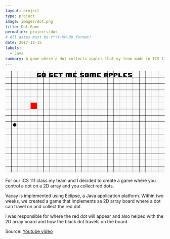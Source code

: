 ```yaml
---
layout: project
type: project
image: images/dot.png
title: Dot Game
permalink: projects/dot
# All dates must be YYYY-MM-DD format!
date: 2017-12-15
labels:
  - Java
summary: A game where a dot collects apples that my team made in ICS 111.
---
```


<img class="ui medium right floated rounded image" src="../images/dot.png">

For our ICS 111 class my team and I decided to create a game where you control a dot on a 2D array and you collect red dots.

Vacay is implemented using Eclipse, a Java application platform. Within two weeks, we created a game that implements sa 2D array board where a dot can travel on and collect the red dot.

I was responsible for where the red dot will appear and also helped with the 2D array board and how the black dot travels on the board. 
 
Source: <a href="https://www.youtube.com/watch?v=sG2sjBAMj9s"> Youtube video </a>
